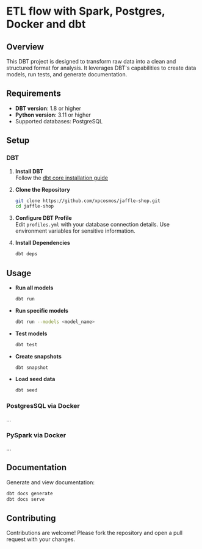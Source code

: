 # ETL flow with Spark, Postgres, Docker and dbt

## Overview

This DBT project is designed to transform raw data into a clean and structured format for analysis. It leverages DBT's capabilities to create data models, run tests, and generate documentation.

## Requirements

- **DBT version**: 1.8 or higher
- **Python version**: 3.11 or higher
- Supported databases: PostgreSQL

## Setup

### DBT

1. **Install DBT**  
   Follow the [dbt core installation guide](https://docs.getdbt.com/docs/core/installation-overview)

2. **Clone the Repository**  
   ```bash
   git clone https://github.com/xpcosmos/jaffle-shop.git
   cd jaffle-shop
   ```

3. **Configure DBT Profile**  
   Edit `profiles.yml` with your database connection details. Use environment variables for sensitive information.

4. **Install Dependencies**
   
   ```bash
   dbt deps
   ```

## Usage

- **Run all models**  
  ```bash
  dbt run
  ```

- **Run specific models**  
  ```bash
  dbt run --models <model_name>
  ```

- **Test models**  
  ```bash
  dbt test
  ```

- **Create snapshots**  
  ```bash
  dbt snapshot
  ```

- **Load seed data**  
  ```bash
  dbt seed
  ```
### PostgresSQL via Docker

...

### PySpark via Docker

...

## Documentation

Generate and view documentation:

```bash
dbt docs generate
dbt docs serve
```

## Contributing

Contributions are welcome! Please fork the repository and open a pull request with your changes.
